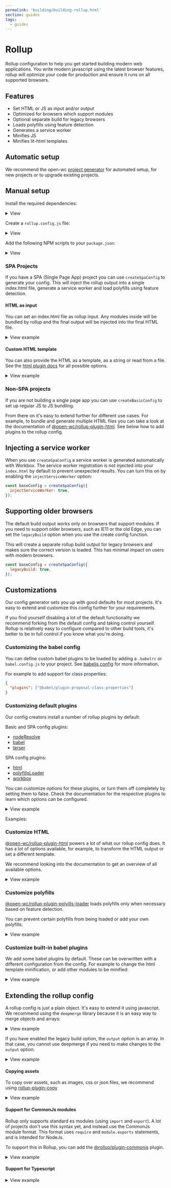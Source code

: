 ```yaml
---
permalink: 'building/building-rollup.html'
section: guides
tags:
  - guides
---
```


# Rollup

Rollup configuration to help you get started building modern web applications.
You write modern javascript using the latest browser features, rollup will optimize your code for production and ensure it runs on all supported browsers.

[//]: # 'AUTO INSERT HEADER PREPUBLISH'

## Features

- Set HTML or JS as input and/or output
- Optimized for browsers which support modules
- Optional separate build for legacy browsers
- Loads polyfills using feature detection
- Generates a service worker
- Minifies JS
- Minifies lit-html templates

## Automatic setup

We recommend the open-wc [project generator](https://open-wc.org/init/) for automated setup, for new projects or to upgrade existing projects.

## Manual setup

Install the required dependencies:

<details>
<summary>View</summary>

```bash
npm i -D rollup @open-wc/building-rollup rimraf deepmerge es-dev-server
```

</details>

Create a `rollup.config.js` file:

<details>
<summary>View</summary>

```js
import merge from 'deepmerge';
// use createSpaConfig for bundling a Single Page App
import { createSpaConfig } from '@open-wc/building-rollup';

// use createBasicConfig to do regular JS to JS bundling
// import { createBasicConfig } from '@open-wc/building-rollup';

const baseConfig = createSpaConfig({
  // use the outputdir option to modify where files are output
  // outputDir: 'dist',

  // if you need to support older browsers, such as IE11, set the legacyBuild
  // option to generate an additional build just for this browser
  // legacyBuild: true,

  // development mode creates a non-minified build for debugging or development
  developmentMode: process.env.ROLLUP_WATCH === 'true',

  // set to true to inject the service worker registration into your index.html
  injectServiceWorker: false,
});

export default merge(baseConfig, {
  // if you use createSpaConfig, you can use your index.html as entrypoint,
  // any <script type="module"> inside will be bundled by rollup
  input: './index.html',

  // alternatively, you can use your JS as entrypoint for rollup and
  // optionally set a HTML template manually
  // input: './app.js',
});
```

</details>

Add the following NPM scripts to your `package.json`:

<details>
<summary>View</summary>

```json
{
  "scripts": {
    "build": "rimraf dist && rollup -c rollup.config.js",
    "start:build": "npm run build && es-dev-server --root-dir dist --app-index index.html --compatibility none --open"
  }
}
```

</details>

### SPA Projects

If you have a SPA (Single Page App) project you can use `createSpaConfig` to generate your config. This will inject the rollup output into a single index.html file, generate a service worker and load polyfills using feature detection.

#### HTML as input

You can set an index.html file as rollup input. Any modules inside will be bundled by rollup and the final output will be injected into the final HTML file.

<details>
<summary>View example</summary>

```js
import merge from 'deepmerge';
import { createBasicConfig } from '@open-wc/building-rollup';

const baseConfig = createBasicConfig();

export default merge(baseConfig, {
  input: './index.html',
});
```

</details>

#### Custom HTML template

You can also provide the HTML as a template, as a string or read from a file. See the [html plugin docs](https://github.com/open-wc/open-wc/tree/master/packages/rollup-plugin-html#readme) for all possible options.

<details>
<summary>View example</summary>

```js
import merge from 'deepmerge';
import { createBasicConfig } from '@open-wc/building-rollup';

const baseConfig = createBasicConfig({
  html: {
    template: /* your template goes here */,
  },
});

export default merge(baseConfig, {
  input: './src/app.js',
});
```

</details>

### Non-SPA projects

If you are not building a single page app you can use `createBasicConfig` to set up regular JS to JS bundling.

From there on it's easy to extend further for different use cases. For example, to bundle and generate multiple HTML files you can take a look at the documentation of [@open-wc/rollup-plugin-html](https://github.com/open-wc/open-wc/tree/master/packages/rollup-plugin-html#readme). See below how to add plugins to the rollup config.

## Injecting a service worker

When you use `createSpaConfig` a service worker is generated automatically with Workbox. The service worker registration is not injected into your `index.html` by default to prevent unexpected results. You can turn this on by enabling the `injectServiceWorker` option:

```js
const baseConfig = createSpaConfig({
  injectServiceWorker: true,
});
```

## Supporting older browsers

The default build output works only on browsers that support modules. If you need to support older browsers, such as IE11 or the old Edge, you can set the `legacyBuild` option when you use the create config function.

This will create a separate rollup build output for legacy browsers and makes sure the correct version is loaded. This has minimal impact on users with modern browsers.

```js
const baseConfig = createSpaConfig({
  legacyBuild: true,
});
```

## Customizations

Our config generator sets you up with good defaults for most projects. It's easy to extend and customize this config further for your requirements.

If you find yourself disabling a lot of the default functionality we recommend forking from the default config and taking control yourself. Rollup is relatively easy to configure compared to other build tools, it's better to be in full control if you know what you're doing.

### Customizing the babel config

You can define custom babel plugins to be loaded by adding a `.babelrc` or `babel.config.js` to your project. See [babeljs config](https://babeljs.io/docs/en/configuration) for more information.

For example to add support for class properties:

```json
{
  "plugins": ["@babel/plugin-proposal-class-properties"]
}
```

### Customizing default plugins

Our config creators install a number of rollup plugins by default:

Basic and SPA config plugins:

- [nodeResolve](https://github.com/rollup/plugins/tree/master/packages/node-resolve#readme)
- [babel](https://github.com/rollup/rollup-plugin-babel#readme)
- [terser](https://github.com/TrySound/rollup-plugin-terser#readme)

SPA config plugins:

- [html](https://github.com/open-wc/open-wc/tree/master/packages/rollup-plugin-html#readme)
- [polyfillsLoader](https://github.com/open-wc/open-wc/tree/master/packages/polyfills-loader#readme)
- [workbox](https://www.npmjs.com/package/rollup-plugin-workbox)

You can customize options for these plugins, or turn them off completely by setting them to false. Check the documentation for the respective plugins to learn which options can be configured.

<details>
<summary>View example</summary>

Each plugin can be either "true", "false" or an object. If it's an object, this is used as a configuration for the plugin.

```js
const baseConfig = createSpaConfig({
  nodeResolve: { browser: true, dedupe: ['lit-html'] },
  babel: true,
  terser: { exclude: ['node_modules*'] },
  html: false,
  polyfillsLoader: false,
  workbox: false,
});
```

</details>

Examples:

### Customize HTML

[@open-wc/rollup-plugin-html](https://github.com/open-wc/open-wc/tree/master/packages/rollup-plugin-html#readme) powers a lot of what our rollup config does. It has a lot of options available, for example, to transform the HTML output or set a different template.

We recommend looking into the documentation to get an overview of all available options.

<details>
<summary>View example</summary>

```js
import packageJson from './package.json';

const baseConfig = createSpaConfig({
  html: {
    transform: [
      // inject lang attribute
      html => html.replace('<html>', '<html lang="en-GB">'),
      // inject app version
      html =>
        html.replace(
          '</body>',
          `<script>window.APP_VERSION = "${packageJson.version}"</script></body>`,
        ),
    ],
  },
});
```

</details>

### Customize polyfills

[@open-wc/rollup-plugin-polyills-loader](https://github.com/open-wc/open-wc/tree/master/packages/rollup-plugin-polyfills-loader#readme) loads polyfills only when necessary based on feature detection.

You can prevent certain polyfills from being loaded or add your own polyfills.

<details>
<summary>View example</summary>

```js
const baseConfig = createSpaConfig({
  polyfillsLoader: {
    polyfills: {
      webcomponents: false,
      intersectionObserver: true,
      resizeObserver: true,
      custom: [
        {
          name: 'my-feature-polyfill',
          path: require.resolve('my-feature-polyfill'),
          test: "!('myFeature' in window)",
          minify: true,
        },
      ],
    },
  },
});
```

</details>

### Customize built-in babel plugins

We add some babel plugins by default. These can be overwritten with a different configuration from the config. For example to change the html template minification, or add other modules to be minified:

<details>
  <summary>View example</summary>

```js
const baseConfig = createSpaConfig({
  babel: {
    plugins: [
      [
        require.resolve('babel-plugin-template-html-minifier'),
        {
          modules: {
            'cool-html': ['html'],
          },
          htmlMinifier: {
            removeComments: false,
          },
        },
      ],
    ],
  },
});
```

</details>

## Extending the rollup config

A rollup config is just a plain object. It's easy to extend it using javascript. We recommend using the `deepmerge` library because it is an easy way to merge objects and arrays:

<details>
<summary>View example</summary>

```javascript
import merge from 'deepmerge';
import { createSpaConfig } from '@open-wc/building-rollup';

const baseConfig = createSpaConfig();

export default merge(baseConfig, {
  // add your own rollup configuration here
  input: './index.html',
  output: {
    sourcemap: false,
  },
  plugins: [
    // add new plugins
    myPlugin(),
  ],
});
```

</details>

If you have enabled the legacy build option, the `output` option is an array. In that case, you cannot use deepmerge if you need to make changes to the `output` option.

<details>
<summary>View example</summary>

```javascript
import merge from 'deepmerge';
import { createSpaConfig } from '@open-wc/building-rollup';

const baseConfig = createSpaConfig({
  legacyBuild: true,
});

// set the sourcemap option on both outputs
baseConfig.output[0].sourcemap = true;
baseConfig.output[1].sourcemap = true;

export default merge(baseConfig, {
  input: './index.html',
  plugins: [
    // add new plugins
    myPlugin(),
  ],
});
```

</details>

#### Copying assets

To copy over assets, such as images, css or json files, we recommend using [rollup-plugin-copy](https://www.npmjs.com/package/rollup-plugin-copy)

<details>
  <summary>View example</summary>

```js
import merge from 'deepmerge';
import { createSpaConfig } from '@open-wc/building-rollup';
import copy from 'rollup-plugin-copy';

const baseConfig = createSpaConfig();

export default merge(baseConfig, {
  input: './index.html',
  plugins: [
    copy({
      targets: [{ src: 'assets/**/*', dest: '/dist' }],
      // set flatten to false to preserve folder structure
      flatten: false,
    }),
  ],
});
```

</details>

#### Support for CommonJs modules

Rollup only supports standard es modules (using `import` and `export`). A lot of projects don't use this syntax yet, and instead use the CommonJs module format. This format uses `require` and `module.exports` statements, and is intended for NodeJs.

To support this in Rollup, you can add the [@rollup/plugin-commonjs](https://github.com/rollup/plugins/tree/master/packages/commonjs) plugin.

<details>
  <summary>View example</summary>

```js
import merge from 'deepmerge';
import { createSpaConfig } from '@open-wc/building-rollup';
import commonjs from '@rollup/plugin-commonjs';

const baseConfig = createSpaConfig();

export default merge(baseConfig, {
  input: './index.html',
  plugins: [commonjs()],
});
```

</details>

#### Support for Typescript

<details>

<summary>View example</summary>

To support Typescript in rollup you have multiple options. You can run `tsc`, and then run rollup on the generated JS files. This is useful when you are already running `tsc` for use in other tools, such as a dev server. You can also use the [@rollup/plugin-typescript](https://github.com/rollup/plugins/tree/master/packages/typescript) plugin to integrate with rollup more directly. View their documentation for more information.

```js
import merge from 'deepmerge';
import { createSpaConfig } from '@open-wc/building-rollup';
import typescript from '@rollup/plugin-typescript';

const baseConfig = createSpaConfig();

export default merge(baseConfig, {
  input: './index.html',
  plugins: [typescript()],
});
```

</details>

<script>
  const editLink = document.querySelector('.edit-link a');
  if (editLink) {
    const url = editLink.href;
    editLink.href = url.substr(0, url.indexOf('/master/')) + '/master/packages/building-rollup/README.md';
  }
</script>
